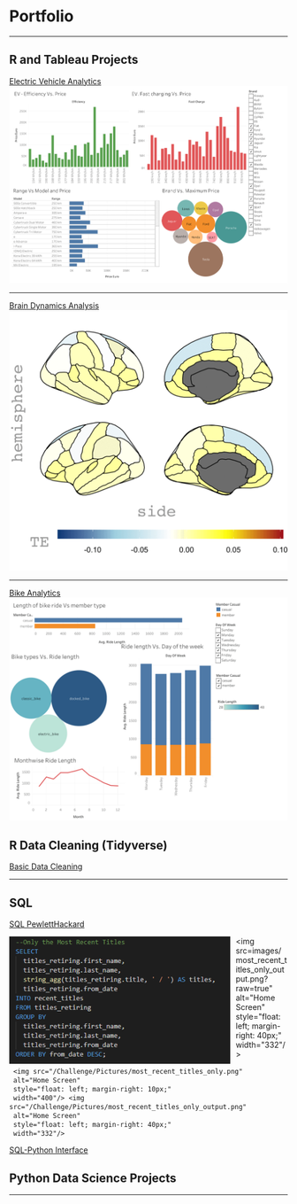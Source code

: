 # Portfolio

---

## R and Tableau Projects

[Electric Vehicle Analytics](https://github.com/JoeChun1213/Tableau---Electric-Vehicle-)
<img src="images/Dashboard.gif?raw=true"/>

---
[Brain Dynamics Analysis](https://github.com/JoeChun1213/ArtOfVisualization-2)
<img src="images/Brain.gif?raw=true"/>

---
[Bike Analytics](https://github.com/JoeChun1213/ArtOfVisualization-2)
<img src="images/Bike.gif?raw=true"/>

## R Data Cleaning (Tidyverse)

[Basic Data Cleaning](https://github.com/JoeChun1213/DataCleaning-dplyr-)


---

## SQL

[SQL PewlettHackard](https://github.com/JoeChun1213/SQL_PewlettHackardAnalysis)

<img src="images/most_recent_titles_only.png?raw=true"
     alt="Home Screen"
     style="float: left; margin-right: 10px;"
     width="400"/>
 <img src=images/most_recent_titles_only_output.png?raw=true"
     alt="Home Screen"
     style="float: left; margin-right: 40px;"
     width="332"/>    
     
     <img src="/Challenge/Pictures/most_recent_titles_only.png"
     alt="Home Screen"
     style="float: left; margin-right: 10px;"
     width="400"/> <img src="/Challenge/Pictures/most_recent_titles_only_output.png"
     alt="Home Screen"
     style="float: left; margin-right: 40px;"
     width="332"/>    

[SQL-Python Interface](https://github.com/JoeChun1213/DataCleaning-dplyr-)


## Python Data Science Projects

 []()
 []()
 []()
 

--- 
